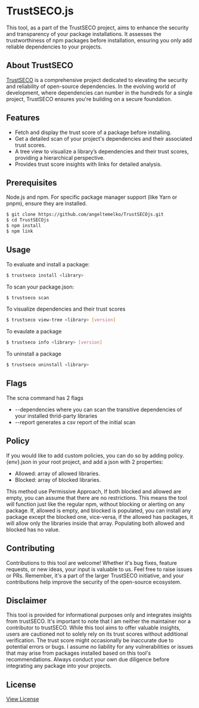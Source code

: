 # TrustSECO.js

This tool, as a part of the TrustSECO project, aims to enhance the security and transparency of your package installations. It assesses the trustworthiness of npm packages before installation, ensuring you only add reliable dependencies to your projects.

## About TrustSECO

[TrustSECO](https://github.com/SecureSECO/TrustSECO) is a comprehensive project dedicated to elevating the security and reliability of open-source dependencies. In the evolving world of development, where dependencies can number in the hundreds for a single project, TrustSECO ensures you're building on a secure foundation.


## Features
- Fetch and display the trust score of a package before installing.
- Get a detailed scan of your project's dependencies and their associated trust scores.
-  A tree view to visualize a library’s dependencies and their trust scores, providing a  hierarchical perspective.
- Provides trust score insights with links for detailed analysis.

## Prerequisites

Node.js and npm.
For specific package manager support (like Yarn or pnpm), ensure they are installed.

```bash
$ git clone https://github.com/angeltemelko/TrustSECOjs.git
$ cd TrustSECOjs
$ npm install
$ npm link
```

## Usage

To evaluate and install a package:
```bash
$ trustseco install <library>
```

To scan your package.json:
```bash
$ trustseco scan
```

To visualize dependencies and their trust scores
```bash
$ trustseco view-tree <library> [version]
```

To evaulate a package
```bash
$ trustseco info <library> [version]
```

To uninstall a package
```bash
$ trustseco uninstall <library>
```

## Flags

The scna command has 2 flags 
- --dependencies where you can scan the transitive dependencies of your installed thrid-party libraries
- --report generates a csv report of the initial scan

## Policy 
If you would like to add custom policies, you can do so by adding policy.{env}.json in your root project, and add a json with 2 properties:
- Allowed: array of allowed libraries.
- Blocked: array of blocked libraries.

This method use Permissive Approach,  If both blocked and allowed are empty, you can assume that there are no restrictions. This means the tool will function just like the regular npm, without blocking or alerting on any package.
If, allowed is empty, and blocked is populated, you can install any package except the blocked one, vice-versa, if the allowed has packages, it will allow only the libraries inside that array. Populating both allowed and blocked has no value.
## Contributing

Contributions to this tool are welcome! Whether it's bug fixes, feature requests, or new ideas, your input is valuable to us. Feel free to raise issues or PRs. Remember, it's a part of the larger TrustSECO initiative, and your contributions help improve the security of the open-source ecosystem.

## Disclaimer

This tool is provided for informational purposes only and integrates insights from trustSECO. It's important to note that I am neither the maintainer nor a contributor to trustSECO. While this tool aims to offer valuable insights, users are cautioned not to solely rely on its trust scores without additional verification. The trust score might occasionally be inaccurate due to potential errors or bugs. I assume no liability for any vulnerabilities or issues that may arise from packages installed based on this tool's recommendations. Always conduct your own due diligence before integrating any package into your projects.

## License

[View License](LICENSE.txt)
